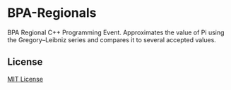 BPA-Regionals
=============

BPA Regional C++ Programming Event. Approximates the value of Pi using the Gregory–Leibniz series and compares it to several accepted values.

## License
[MIT License](LICENSE)
